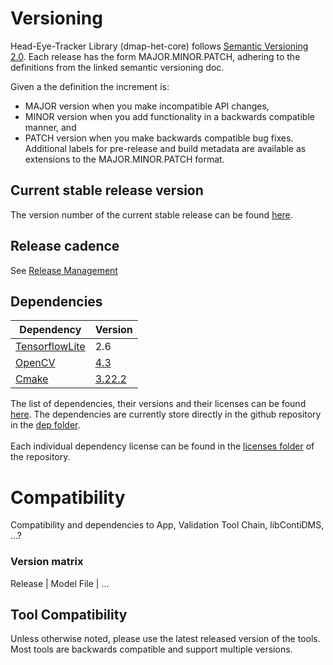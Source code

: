 # Versioning
Head-Eye-Tracker Library (dmap-het-core) follows [Semantic Versioning 2.0](https://semver.org/).
Each release has the form MAJOR.MINOR.PATCH, adhering to the definitions from the linked semantic versioning doc.

Given a the definition the increment is:
- MAJOR version when you make incompatible API changes,
- MINOR version when you add functionality in a backwards compatible manner, and
- PATCH version when you make backwards compatible bug fixes.
Additional labels for pre-release and build metadata are available as extensions to the MAJOR.MINOR.PATCH format.

## Current stable release version
The version number of the current stable release can be found
[here](VERSION_NUMBER).

## Release cadence
See [Release Management](https://confluence.auto.continental.cloud/display/SPACE1133/Software+Releases)

## Dependencies

|Dependency| Version|
|---|---|
|[TensorflowLite](https://www.tensorflow.org/install/lang_c?hl=fr)|2.6|
|[OpenCV](https://docs.opencv.org/4.x/)|[4.3](https://docs.opencv.org/4.3.0/d7/d9f/tutorial_linux_install.html)|
|[Cmake](https://cmake.org/)|[3.22.2](https://pytorch.org/get-started/locally/)|

The list of dependencies, their versions and their licenses can be found [here](LICENSE). The dependencies are currently store directly in the github repository in the [dep folder](dep/).  
</br>Each individual dependency license can be found in the [licenses folder](licenses/) of the repository.
# Compatibility
Compatibility and dependencies to App, Validation Tool Chain, libContiDMS, ...? 

### Version matrix
Release | Model File | ...

## Tool Compatibility
Unless otherwise noted, please use the latest released version of the tools. Most tools are backwards compatible and support multiple versions.

